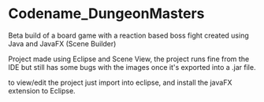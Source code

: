 # Codename_DungeonMasters
 Beta build of a board game with a reaction based boss fight created using Java and JavaFX (Scene Builder)

Project made using Eclipse and Scene View, the project runs fine from the IDE but still has some bugs with 
the images once it's exported into a .jar file.

to view/edit the project just import into eclipse, and install the javaFX extension to Eclipse.
